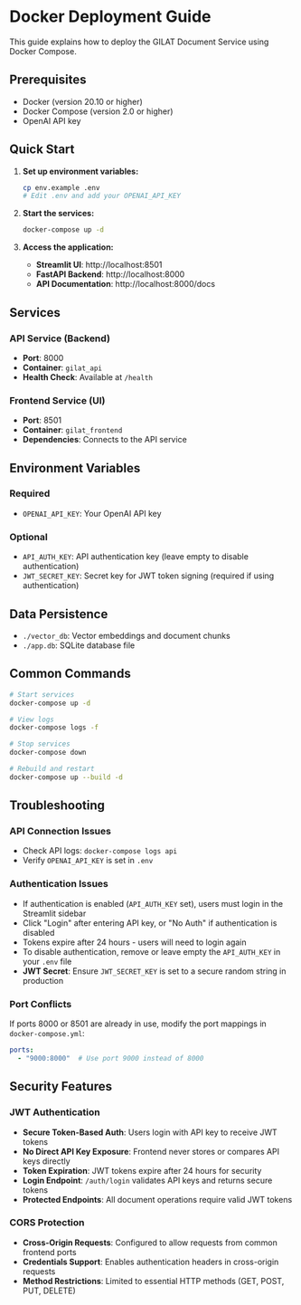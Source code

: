 # Docker Deployment Guide

This guide explains how to deploy the GILAT Document Service using Docker Compose.

## Prerequisites

- Docker (version 20.10 or higher)
- Docker Compose (version 2.0 or higher)
- OpenAI API key

## Quick Start

1. **Set up environment variables:**
   ```bash
   cp env.example .env
   # Edit .env and add your OPENAI_API_KEY
   ```

2. **Start the services:**
   ```bash
   docker-compose up -d
   ```

3. **Access the application:**
   - **Streamlit UI**: http://localhost:8501
   - **FastAPI Backend**: http://localhost:8000
   - **API Documentation**: http://localhost:8000/docs

## Services

### API Service (Backend)
- **Port**: 8000
- **Container**: `gilat_api`
- **Health Check**: Available at `/health`

### Frontend Service (UI)
- **Port**: 8501
- **Container**: `gilat_frontend`
- **Dependencies**: Connects to the API service

## Environment Variables

### Required
- `OPENAI_API_KEY`: Your OpenAI API key

### Optional
- `API_AUTH_KEY`: API authentication key (leave empty to disable authentication)
- `JWT_SECRET_KEY`: Secret key for JWT token signing (required if using authentication)

## Data Persistence

- `./vector_db`: Vector embeddings and document chunks
- `./app.db`: SQLite database file

## Common Commands

```bash
# Start services
docker-compose up -d

# View logs
docker-compose logs -f

# Stop services
docker-compose down

# Rebuild and restart
docker-compose up --build -d
```

## Troubleshooting

### API Connection Issues
- Check API logs: `docker-compose logs api`
- Verify `OPENAI_API_KEY` is set in `.env`

### Authentication Issues
- If authentication is enabled (`API_AUTH_KEY` set), users must login in the Streamlit sidebar
- Click "Login" after entering API key, or "No Auth" if authentication is disabled
- Tokens expire after 24 hours - users will need to login again
- To disable authentication, remove or leave empty the `API_AUTH_KEY` in your `.env` file
- **JWT Secret**: Ensure `JWT_SECRET_KEY` is set to a secure random string in production

### Port Conflicts
If ports 8000 or 8501 are already in use, modify the port mappings in `docker-compose.yml`:
```yaml
ports:
  - "9000:8000"  # Use port 9000 instead of 8000
```

## Security Features

### JWT Authentication
- **Secure Token-Based Auth**: Users login with API key to receive JWT tokens
- **No Direct API Key Exposure**: Frontend never stores or compares API keys directly
- **Token Expiration**: JWT tokens expire after 24 hours for security
- **Login Endpoint**: `/auth/login` validates API keys and returns secure tokens
- **Protected Endpoints**: All document operations require valid JWT tokens

### CORS Protection
- **Cross-Origin Requests**: Configured to allow requests from common frontend ports
- **Credentials Support**: Enables authentication headers in cross-origin requests
- **Method Restrictions**: Limited to essential HTTP methods (GET, POST, PUT, DELETE) 